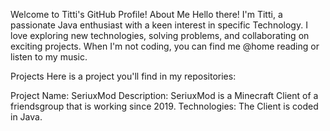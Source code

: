 Welcome to Titti's GitHub Profile!
About Me
Hello there! I'm Titti, a passionate Java enthusiast with a keen interest in specific Technology. I love exploring new technologies, solving problems, and collaborating on exciting projects. When I'm not coding, you can find me @home reading or listen to my music.

Projects
Here is a project you'll find in my repositories:

Project Name: SeriuxMod
Description: SeriuxMod is a Minecraft Client of a friendsgroup that is working since 2019.
Technologies: The Client is coded in Java.

